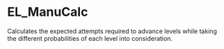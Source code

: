 EL_ManuCalc
===========

Calculates the expected attempts required to advance levels while taking the different probabilities of each level into consideration.
